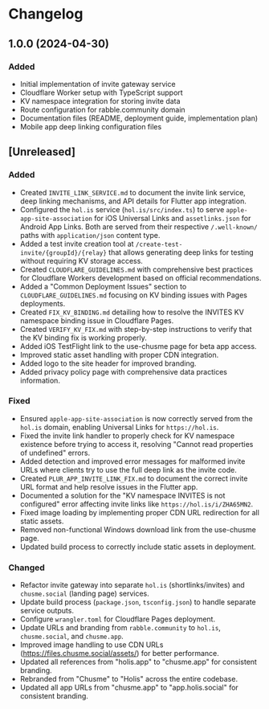 # Changelog

## 1.0.0 (2024-04-30)

### Added
- Initial implementation of invite gateway service
- Cloudflare Worker setup with TypeScript support
- KV namespace integration for storing invite data
- Route configuration for rabble.community domain
- Documentation files (README, deployment guide, implementation plan)
- Mobile app deep linking configuration files

## [Unreleased]

### Added
- Created `INVITE_LINK_SERVICE.md` to document the invite link service, deep linking mechanisms, and API details for Flutter app integration.
- Configured the `hol.is` service (`hol.is/src/index.ts`) to serve `apple-app-site-association` for iOS Universal Links and `assetlinks.json` for Android App Links. Both are served from their respective `/.well-known/` paths with `application/json` content type.
- Added a test invite creation tool at `/create-test-invite/{groupId}/{relay}` that allows generating deep links for testing without requiring KV storage access.
- Created `CLOUDFLARE_GUIDELINES.md` with comprehensive best practices for Cloudflare Workers development based on official recommendations.
- Added a "Common Deployment Issues" section to `CLOUDFLARE_GUIDELINES.md` focusing on KV binding issues with Pages deployments.
- Created `FIX_KV_BINDING.md` detailing how to resolve the INVITES KV namespace binding issue in Cloudflare Pages.
- Created `VERIFY_KV_FIX.md` with step-by-step instructions to verify that the KV binding fix is working properly.
- Added iOS TestFlight link to the use-chusme page for beta app access.
- Improved static asset handling with proper CDN integration.
- Added logo to the site header for improved branding.
- Added privacy policy page with comprehensive data practices information.

### Fixed
- Ensured `apple-app-site-association` is now correctly served from the `hol.is` domain, enabling Universal Links for `https://hol.is`.
- Fixed the invite link handler to properly check for KV namespace existence before trying to access it, resolving "Cannot read properties of undefined" errors.
- Added detection and improved error messages for malformed invite URLs where clients try to use the full deep link as the invite code.
- Created `PLUR_APP_INVITE_LINK_FIX.md` to document the correct invite URL format and help resolve issues in the Flutter app.
- Documented a solution for the "KV namespace INVITES is not configured" error affecting invite links like `https://hol.is/i/ZHA65MN2`.
- Fixed image loading by implementing proper CDN URL redirection for all static assets.
- Removed non-functional Windows download link from the use-chusme page.
- Updated build process to correctly include static assets in deployment.

### Changed
- Refactor invite gateway into separate `hol.is` (shortlinks/invites) and `chusme.social` (landing page) services.
- Update build process (`package.json`, `tsconfig.json`) to handle separate service outputs.
- Configure `wrangler.toml` for Cloudflare Pages deployment.
- Update URLs and branding from `rabble.community` to `hol.is`, `chusme.social`, and `chusme.app`.
- Improved image handling to use CDN URLs (https://files.chusme.social/assets/) for better performance.
- Updated all references from "holis.app" to "chusme.app" for consistent branding.
- Rebranded from "Chusme" to "Holis" across the entire codebase.
- Updated all app URLs from "chusme.app" to "app.holis.social" for consistent branding.